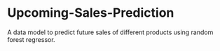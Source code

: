 # Upcoming-Sales-Prediction 
A data model to predict future sales of different products using random forest regressor. 
